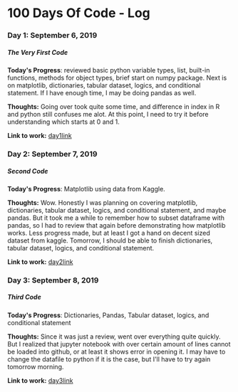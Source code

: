 # 100 Days Of Code - Log

### Day 1: September 6, 2019 
##### The Very First Code

**Today's Progress**: reviewed basic python variable types, list, built-in functions, methods for object types, brief start on numpy package. Next is on matplotlib, dictionaries, tabular dataset, logics, and conditional statement. If I have enough time, I may be doing pandas as well.

**Thoughts:** Going over took quite some time, and difference in index in R and python still confuses me alot. At this point, I need to try it before understanding which starts at 0 and 1.

**Link to work:** [day1link](https://github.com/shchung1234/100-days-of-code/blob/master/Code%20Log/Day%201%20.ipynb)

### Day 2: September 7, 2019 
##### Second Code

**Today's Progress**: Matplotlib using data from Kaggle. 

**Thoughts:** Wow. Honestly I was planning on covering matplotlib, dictionaries, tabular dataset, logics, and conditional statement, and maybe pandas. But it took me a while to remember how to subset dataframe with pandas, so I had to review that again before demonstrating how matplotlib works. Less progress made, but at least I got a hand on decent sized dataset from kaggle. Tomorrow, I should be able to finish dictionaries, tabular dataset, logics, and conditional statement.

**Link to work:** [day2link](https://github.com/shchung1234/100-days-of-code/blob/master/Code%20Log/Day%202.ipynb)

### Day 3: September 8, 2019 
##### Third Code

**Today's Progress**: Dictionaries, Pandas, Tabular dataset, logics, and conditional statement 

**Thoughts:** Since it was just a review, went over everything quite quickly. But I realized that jupyter notebook with over certain amount of lines cannot be loaded into github, or at least it shows error in opening it. I may have to change the datafile to python if it is the case, but I'll have to try again tomorrow morning.

**Link to work:** [day3link](https://github.com/shchung1234/100-days-of-code/blob/master/Code%20Log/Day%203.ipynb)
